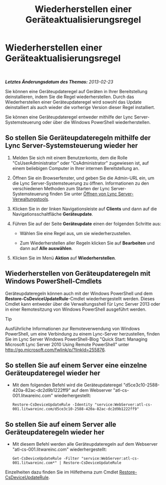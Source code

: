 ﻿---
title: Wiederherstellen einer Geräteaktualisierungsregel
TOCTitle: Wiederherstellen einer Geräteaktualisierungsregel
ms:assetid: ac490baf-c7a0-48d9-8fd0-ba5729489341
ms:mtpsurl: https://technet.microsoft.com/de-de/library/JJ994061(v=OCS.15)
ms:contentKeyID: 52056412
ms.date: 05/19/2016
mtps_version: v=OCS.15
ms.translationtype: HT
---

# Wiederherstellen einer Geräteaktualisierungsregel

 

_**Letztes Änderungsdatum des Themas:** 2013-02-23_

Sie können eine Geräteupdateregel auf Geräten in Ihrer Bereitstellung deinstallieren, indem Sie die Regel wiederherstellen. Durch das Wiederherstellen einer Geräteupdateregel wird sowohl das Update deinstalliert als auch wieder die vorherige Version dieser Regel installiert.

Sie können eine Geräteupdateregel entweder mithilfe der Lync Server-Systemsteuerung oder über die Windows PowerShell wiederherstellen.

## So stellen Sie Geräteupdateregeln mithilfe der Lync Server-Systemsteuerung wieder her

1.  Melden Sie sich mit einem Benutzerkonto, dem die Rolle "CsUserAdministrator" oder "CsAdministrator" zugewiesen ist, auf einem beliebigen Computer in Ihrer internen Bereitstellung an.

2.  Öffnen Sie ein Browserfenster, und geben Sie die Admin-URL ein, um die Lync Server-Systemsteuerung zu öffnen. Informationen zu den verschiedenen Methoden zum Starten der Lync Server-Systemsteuerung finden Sie unter [Öffnen von Lync Server-Verwaltungstools](lync-server-2013-open-lync-server-administrative-tools.md).

3.  Klicken Sie in der linken Navigationsleiste auf **Clients** und dann auf die Navigationsschaltfläche **Geräteupdate**.

4.  Führen Sie auf der Seite **Geräteupdate** einen der folgenden Schritte aus:
    
      - Wählen Sie eine Regel aus, um sie wiederherzustellen.
    
      - Zum Wiederherstellen aller Regeln klicken Sie auf **Bearbeiten** und dann auf **Alle auswählen**.

5.  Klicken Sie im Menü **Aktion** auf **Wiederherstellen**.

## Wiederherstellen von Geräteupdateregeln mit Windows PowerShell-Cmdlets

Geräteupdateregeln können auch mit der Windows PowerShell und dem **Restore-CsDeviceUpdateRule**-Cmdlet wiederhergestellt werden. Dieses Cmdlet kann entweder über die Verwaltungsshell für Lync Server 2013 oder in einer Remotesitzung von Windows PowerShell ausgeführt werden.


> [!TIP]
> Ausführliche Informationen zur Remoteverwendung von Windows PowerShell, um eine Verbindung zu einem Lync-Server herzustellen, finden Sie im Lync Server&nbsp;Windows PowerShell-Blog "Quick Start: Managing Microsoft Lync Server 2010 Using Remote PowerShell" unter <A href="http://go.microsoft.com/fwlink/p/?linkid=255876">http://go.microsoft.com/fwlink/p/?linkId=255876</A>.



## So stellen Sie auf einem Server eine einzelne Geräteupdateregel wieder her

  - Mit dem folgenden Befehl wird die Geräteupdateregel "d5ce3c10-2588-420a-82ac-dc2d9b1222ff9" auf dem Webserver "atl-cs-001.litwareinc.com" wiederhergestellt:
    
        Restore-CsDeviceUpdateRule -Identity "service:WebServer:atl-cs-001.litwareinc.com/d5ce3c10-2588-420a-82ac-dc2d9b1222ff9"

## So stellen Sie auf einem Server alle Geräteupdateregeln wieder her

  - Mit diesem Befehl werden alle Geräteupdateregeln auf dem Webserver "atl-cs-001.litwareinc.com" wiederhergestellt:
    
        Get-CsDeviceUpdateRule -Filter "service:WebServer:atl-cs-001.litwareinc.com*" | Restore-CsDeviceUpdateRule

Einzelheiten dazu finden Sie im Hilfethema zum Cmdlet [Restore-CsDeviceUpdateRule](https://docs.microsoft.com/en-us/powershell/module/skype/Restore-CsDeviceUpdateRule).

